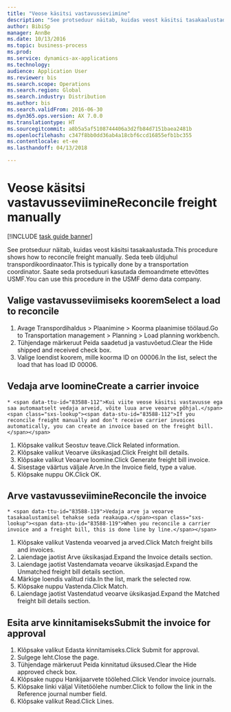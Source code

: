 ```yaml
--- 
title: "Veose käsitsi vastavusseviimine"
description: "See protseduur näitab, kuidas veost käsitsi tasakaalustada."
author: BibiSp
manager: AnnBe
ms.date: 10/13/2016
ms.topic: business-process
ms.prod: 
ms.service: dynamics-ax-applications
ms.technology: 
audience: Application User
ms.reviewer: bis
ms.search.scope: Operations
ms.search.region: Global
ms.search.industry: Distribution
ms.author: bis
ms.search.validFrom: 2016-06-30
ms.dyn365.ops.version: AX 7.0.0
ms.translationtype: HT
ms.sourcegitcommit: a8b5a5af5108744406a3d2fb84d7151baea2481b
ms.openlocfilehash: c347f8bb0dd36ab4a18cbf6ccd16855efb1bc355
ms.contentlocale: et-ee
ms.lasthandoff: 04/13/2018

---
```

# <a name="reconcile-freight-manually"></a><span data-ttu-id="83588-103">Veose käsitsi vastavusseviimine</span><span class="sxs-lookup"><span data-stu-id="83588-103">Reconcile freight manually</span></span>

[!INCLUDE [task guide banner](../../includes/task-guide-banner.md)]

<span data-ttu-id="83588-104">See protseduur näitab, kuidas veost käsitsi tasakaalustada.</span><span class="sxs-lookup"><span data-stu-id="83588-104">This procedure shows how to reconcile freight manually.</span></span> <span data-ttu-id="83588-105">Seda teeb üldjuhul transpordikoordinaator.</span><span class="sxs-lookup"><span data-stu-id="83588-105">This is typically done by a transportation coordinator.</span></span> <span data-ttu-id="83588-106">Saate seda protseduuri kasutada demoandmete ettevõttes USMF.</span><span class="sxs-lookup"><span data-stu-id="83588-106">You can use this procedure in the USMF demo data company.</span></span>


## <a name="select-a-load-to-reconcile"></a><span data-ttu-id="83588-107">Valige vastavusseviimiseks koorem</span><span class="sxs-lookup"><span data-stu-id="83588-107">Select a load to reconcile</span></span>
1. <span data-ttu-id="83588-108">Avage Transpordihaldus > Plaanimine > Koorma plaanimise töölaud.</span><span class="sxs-lookup"><span data-stu-id="83588-108">Go to Transportation management > Planning > Load planning workbench.</span></span>
2. <span data-ttu-id="83588-109">Tühjendage märkeruut Peida saadetud ja vastuvõetud.</span><span class="sxs-lookup"><span data-stu-id="83588-109">Clear the Hide shipped and received check box.</span></span> 
3. <span data-ttu-id="83588-110">Valige loendist koorem, mille koorma ID on 00006.</span><span class="sxs-lookup"><span data-stu-id="83588-110">In the list, select the load that has load ID 00006.</span></span>

## <a name="create-a-carrier-invoice"></a><span data-ttu-id="83588-111">Vedaja arve loomine</span><span class="sxs-lookup"><span data-stu-id="83588-111">Create a carrier invoice</span></span>
    * <span data-ttu-id="83588-112">Kui viite veose käsitsi vastavusse ega saa automaatselt vedaja arveid, võite luua arve veoarve põhjal.</span><span class="sxs-lookup"><span data-stu-id="83588-112">If you reconcile freight manually and don’t receive carrier invoices automatically, you can create an invoice based on the freight bill.</span></span>  
1. <span data-ttu-id="83588-113">Klõpsake valikut Seostuv teave.</span><span class="sxs-lookup"><span data-stu-id="83588-113">Click Related information.</span></span>
2. <span data-ttu-id="83588-114">Klõpsake valikut Veoarve üksikasjad.</span><span class="sxs-lookup"><span data-stu-id="83588-114">Click Freight bill details.</span></span>
3. <span data-ttu-id="83588-115">Klõpsake valikut Veoarve loomine.</span><span class="sxs-lookup"><span data-stu-id="83588-115">Click Generate freight bill invoice.</span></span>
4. <span data-ttu-id="83588-116">Sisestage väärtus väljale Arve.</span><span class="sxs-lookup"><span data-stu-id="83588-116">In the Invoice field, type a value.</span></span>
5. <span data-ttu-id="83588-117">Klõpsake nuppu OK.</span><span class="sxs-lookup"><span data-stu-id="83588-117">Click OK.</span></span>

## <a name="reconcile-the-invoice"></a><span data-ttu-id="83588-118">Arve vastavusseviimine</span><span class="sxs-lookup"><span data-stu-id="83588-118">Reconcile the invoice</span></span>
    * <span data-ttu-id="83588-119">Vedaja arve ja veoarve tasakaalustamisel tehakse seda reakaupa.</span><span class="sxs-lookup"><span data-stu-id="83588-119">When you reconcile a carrier invoice and a freight bill, this is done line by line.</span></span>  
1. <span data-ttu-id="83588-120">Klõpsake valikut Vastenda veoarved ja arved.</span><span class="sxs-lookup"><span data-stu-id="83588-120">Click Match freight bills and invoices.</span></span>
2. <span data-ttu-id="83588-121">Laiendage jaotist Arve üksikasjad.</span><span class="sxs-lookup"><span data-stu-id="83588-121">Expand the Invoice details section.</span></span>
3. <span data-ttu-id="83588-122">Laiendage jaotist Vastendamata veoarve üksikasjad.</span><span class="sxs-lookup"><span data-stu-id="83588-122">Expand the Unmatched freight bill details section.</span></span>
4. <span data-ttu-id="83588-123">Märkige loendis valitud rida.</span><span class="sxs-lookup"><span data-stu-id="83588-123">In the list, mark the selected row.</span></span>
5. <span data-ttu-id="83588-124">Klõpsake nuppu Vastenda.</span><span class="sxs-lookup"><span data-stu-id="83588-124">Click Match.</span></span>
6. <span data-ttu-id="83588-125">Laiendage jaotist Vastendatud veoarve üksikasjad.</span><span class="sxs-lookup"><span data-stu-id="83588-125">Expand the Matched freight bill details section.</span></span>

## <a name="submit-the-invoice-for-approval"></a><span data-ttu-id="83588-126">Esita arve kinnitamiseks</span><span class="sxs-lookup"><span data-stu-id="83588-126">Submit the invoice for approval</span></span>
1. <span data-ttu-id="83588-127">Klõpsake valikut Edasta kinnitamiseks.</span><span class="sxs-lookup"><span data-stu-id="83588-127">Click Submit for approval.</span></span>
2. <span data-ttu-id="83588-128">Sulgege leht.</span><span class="sxs-lookup"><span data-stu-id="83588-128">Close the page.</span></span>
3. <span data-ttu-id="83588-129">Tühjendage märkeruut Peida kinnitatud üksused.</span><span class="sxs-lookup"><span data-stu-id="83588-129">Clear the Hide approved check box.</span></span> 
4. <span data-ttu-id="83588-130">Klõpsake nuppu Hankijaarvete töölehed.</span><span class="sxs-lookup"><span data-stu-id="83588-130">Click Vendor invoice journals.</span></span>
5. <span data-ttu-id="83588-131">Klõpsake linki väljal Viitetöölehe number.</span><span class="sxs-lookup"><span data-stu-id="83588-131">Click to follow the link in the Reference journal number field.</span></span>
6. <span data-ttu-id="83588-132">Klõpsake valikut Read.</span><span class="sxs-lookup"><span data-stu-id="83588-132">Click Lines.</span></span>


